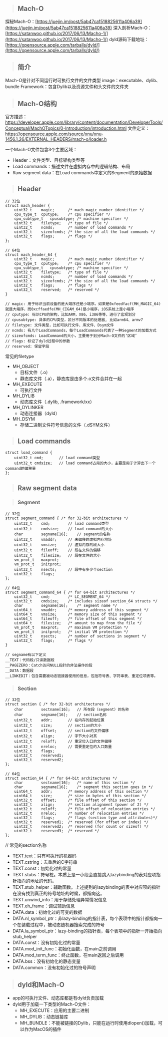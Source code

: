 > ## Mach-O

探秘Mach-O：[https://juejin.im/post/5ab47ca1518825611a406a39](https://juejin.im/post/5ab47ca1518825611a406a39)
深入剖析Mach-O：[https://satanwoo.github.io/2017/06/13/Macho-1/](https://satanwoo.github.io/2017/06/13/Macho-1/)
dyld源码下载地址：[https://opensource.apple.com/tarballs/dyld/](https://opensource.apple.com/tarballs/dyld/)

> ## 简介

Mach-O是针对不同运行时可执行文件的文件类型
image：executable、dylib、bundle
Framework：包含Dylib以及资源文件和头文件的文件夹

> ## Mach-O结构

官方描述：https://developer.apple.com/library/content/documentation/DeveloperTools/Conceptual/MachOTopics/0-Introduction/introduction.html
文件定义：https://opensource.apple.com/source/xnu/xnu-1456.1.26/EXTERNAL_HEADERS/mach-o/loader.h

一个Mach-O文件包含3个主要区域：
- Header：文件类型、目标架构类型等
- Load commands：描述文件在虚拟内存中的逻辑结构、布局
- Raw segment data：在Load commands中定义的Segment的原始数据

> ## Header

```
// 32位
struct mach_header {
	uint32_t	magic;		/* mach magic number identifier */
	cpu_type_t	cputype;	/* cpu specifier */
	cpu_subtype_t	cpusubtype;	/* machine specifier */
	uint32_t	filetype;	/* type of file */
	uint32_t	ncmds;		/* number of load commands */
	uint32_t	sizeofcmds;	/* the size of all the load commands */
	uint32_t	flags;		/* flags */
};

// 64位
struct mach_header_64 {
	uint32_t	magic;		/* mach magic number identifier */
	cpu_type_t	cputype;	/* cpu specifier */
	cpu_subtype_t	cpusubtype;	/* machine specifier */
	uint32_t	filetype;	/* type of file */
	uint32_t	ncmds;		/* number of load commands */
	uint32_t	sizeofcmds;	/* the size of all the load commands */
	uint32_t	flags;		/* flags */
	uint32_t	reserved;	/* reserved */
}

// magic: 用于标识当前设备的是大端序还是小端序。如果是0xfeedfacf(MH_MAGIC_64)就是大端序，而0xcffaedfe(MH_CIGAM_64)是小端序，iOS系统上是小端序
// cputype: 标识CPU的架构，比如ARM，X86，i386等等，进行了宏观划分
// cpusubtype: 具体的CPU类型，区分不同版本的处理器, 比如arm64、armv7
// filetype: 文件类型，比如可执行文件、库文件、Dsym文件
// ncmds: 有几个LoadCommands，每个LoadCommands代表了一种Segment的加载方式
// sizeofcmds: LoadCommand的大小，主要用于划分Mach-O文件的‘区域’
// flags: 标记了dyld过程中的参数
// reserved: 保留字段
```

常见的filetype
- MH_OBJECT
	- 目标文件（.o）
	- 静态库文件（.a），静态库是由多个.o文件合并在一起
- MH_EXECUTE
	- 可执行文件
- MH_DYLIB
	- 动态库文件（.dylib, .framework/xx）
- MH_DYLINKER
	- 动态连接器（dyld）
- MH_DSYM
	- 存储二进制文件符号信息的文件（.dSYM文件）

> ## Load commands

```
struct load_command {
	uint32_t cmd;		// load command类型
	uint32_t cmdsize;	// load command占用的大小，主要是用于计算出下一个command的偏移量
};
```

> ## Raw segment data

> ### Segment

```
// 32位
struct segment_command { /* for 32-bit architectures */
	uint32_t	cmd;		// load command类型
	uint32_t	cmdsize;	// load command的大小
	char		segname[16];	// segment的名称
	uint32_t	vmaddr;		// 未偏移的虚拟内存地址
	uint32_t	vmsize;		// 虚拟内存的段大小
	uint32_t	fileoff;	// 段在文件的偏移
	uint32_t	filesize;	// 段在文件的大小
	vm_prot_t	maxprot;	
	vm_prot_t	initprot;	
	uint32_t	nsects;		// 段中有多少个section
	uint32_t	flags;		
};

// 64位
struct segment_command_64 { /* for 64-bit architectures */
	uint32_t	cmd;		/* LC_SEGMENT_64 */
	uint32_t	cmdsize;	/* includes sizeof section_64 structs */
	char		segname[16];	/* segment name */
	uint64_t	vmaddr;		/* memory address of this segment */
	uint64_t	vmsize;		/* memory size of this segment */
	uint64_t	fileoff;	/* file offset of this segment */
	uint64_t	filesize;	/* amount to map from the file */
	vm_prot_t	maxprot;	/* maximum VM protection */
	vm_prot_t	initprot;	/* initial VM protection */
	uint32_t	nsects;		/* number of sections in segment */
	uint32_t	flags;		/* flags */
}

// segname有以下定义
__TEXT：代码段/只读数据段
__PAGEZERO：Catch访问NULL指针的非法操作的段
__DATA：数据段
__LINKEDIT：包含需要被动态链接器使用的信息，包括符号表、字符串表、重定位项表等。
```

> ### Section

```
// 32位
struct section { /* for 32-bit architectures */
	char		sectname[16];	// 所在段（segment）的名称
	char		segname[16];	// section名称
	uint32_t	addr;		// 在内存的起始位置
	uint32_t	size;		// section的大小
	uint32_t	offset;		// section的文件偏移
	uint32_t	align;		// 字节大小对其
	uint32_t	reloff;		// 重定位入口的文件偏移
	uint32_t	nreloc;		// 需要重定位的入口数量
	uint32_t	flags;		
	uint32_t	reserved1;	
	uint32_t	reserved2;	
};

// 64位
struct section_64 { /* for 64-bit architectures */
	char		sectname[16];	/* name of this section */
	char		segname[16];	/* segment this section goes in */
	uint64_t	addr;		/* memory address of this section */
	uint64_t	size;		/* size in bytes of this section */
	uint32_t	offset;		/* file offset of this section */
	uint32_t	align;		/* section alignment (power of 2) */
	uint32_t	reloff;		/* file offset of relocation entries */
	uint32_t	nreloc;		/* number of relocation entries */
	uint32_t	flags;		/* flags (section type and attributes)*/
	uint32_t	reserved1;	/* reserved (for offset or index) */
	uint32_t	reserved2;	/* reserved (for count or sizeof) */
	uint32_t	reserved3;	/* reserved */
};
```

// 常见的section名称
- TEXT.text：只有可执行的机器码
- TEXT.cstring：去重后的C字符串
- TEXT.const：初始化过的常量
- TEXT.stubs：符号桩。本质上是一小段会直接跳入lazybinding的表对应项指针指向的地址的代码。
- TEXT.stub_helper：辅助函数。上述提到的lazybinding的表中对应项的指针在没有找到真正的符号地址的时候，都指向这。
- TEXT.unwind_info：用于存储处理异常情况信息
- TEXT.eh_frame：调试辅助信息
- DATA.data：初始化过的可变的数据
- DATA.nl_symbol_ptr：非lazy-binding的指针表，每个表项中的指针都指向一个在装载过程中，被动态链机器搜索完成的符号
- DATA.la_symbol_ptr：lazy-binding的指针表，每个表项中的指针一开始指向stub_helper
- DATA.const：没有初始化过的常量
- DATA.mod_init_func：初始化函数，在main之前调用
- DATA.mod_term_func：终止函数，在main返回之后调用
- DATA.bss：没有初始化的静态变量
- DATA.common：没有初始化过的符号声明

> ## dyld和Mach-O

- app的可执行文件、动态库都是有dyld负责加载
- dyld用于加载一下类型的Mach-O文件：
    - MH_EXECUTE：应用的主要二进制
    - MH_DYLIB：动态链接库
    - MH_BUNDLE：不能被链接的Dylib，只能在运行时使用dlopen\(\)加载，可以作为MacOS的插件







